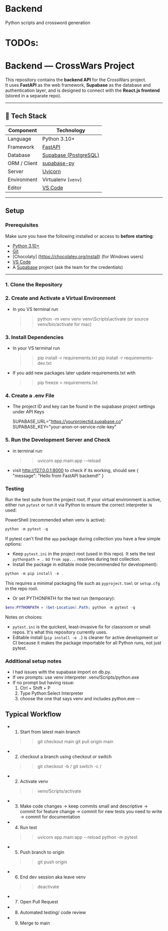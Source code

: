 # Backend
Python scripts and crossword generation

# TODOs:
    

# Backend — CrossWars Project

This repository contains the **backend API** for the CrossWars project.  
It uses **FastAPI** as the web framework, **Supabase** as the database and authentication layer, and is designed to connect with the **React.js frontend** (stored in a separate repo).

---

## 🚀 Tech Stack

| Component | Technology |
|------------|-------------|
| Language | Python 3.10+ |
| Framework | [FastAPI](https://fastapi.tiangolo.com/) |
| Database | [Supabase (PostgreSQL)](https://supabase.com) |
| ORM / Client | [supabase-py](https://github.com/supabase-community/supabase-py) |
| Server | [Uvicorn](https://www.uvicorn.org/) |
| Environment | Virtualenv (`venv`) |
| Editor | [VS Code](https://code.visualstudio.com/) |


--- 
## Setup
### Prerequisites

Make sure you have the following installed or access to **before starting**:

- [Python 3.10+](https://www.python.org/downloads/)
- [Git](https://git-scm.com/downloads)
- [Chocolaty] (https://chocolatey.org/install) (for Windows users)
- [VS Code](https://code.visualstudio.com/)
- A [Supabase](https://supabase.com) project (ask the team for the credentials)

---

### 1. Clone the Repository

### 2. Create and Activate a Virtual Environment
- In you VS terminal run
    >> python -m venv venv
    >> venv\Scripts\activate (or source venv/bin/activate for mac)
### 3. Install Dependencies
- In your VS terminal run
    >> pip install -r requirements.txt
    >> pip install -r requirements-dev.txt
- If you add new packages later update requirements.txt with
    >> pip freeze > requirements.txt
### 4. Create a .env File
- The project ID and key can be found in the supabase project settings under API Keys

    SUPABASE_URL="https://yourprojectid.supabase.co"
    SUPABASE_KEY="your-anon-or-service-role-key"
    
### 5. Run the Development Server and Check
- in terminal run 
   >> uvicorn app.main:app --reload
 - visit http://127.0.0.1:8000 to check if its working, should see { "message": "Hello from FastAPI backend!" }
 
### Testing

Run the test suite from the project root. If your virtual environment is active, either run `pytest` or run it via Python to ensure the correct interpreter is used:

PowerShell (recommended when venv is active):
```powershell
python -m pytest -q
```

If pytest can't find the `app` package during collection you have a few simple options:

- Keep `pytest.ini` in the project root (used in this repo). It sets the test `pythonpath = .` so `from app...` resolves during test collection.
- Install the package in editable mode (recommended for development):
```powershell
python -m pip install -e .
```
This requires a minimal packaging file such as `pyproject.toml` or `setup.cfg` in the repo root.
- Or set PYTHONPATH for the test run (temporary):
```powershell
$env:PYTHONPATH = (Get-Location).Path; python -m pytest -q
```

Notes on choices:
- `pytest.ini` is the quickest, least-invasive fix for classroom or small repos. It's what this repository currently uses.
- Editable install (`pip install -e .`) is cleaner for active development or CI because it makes the package importable for all Python runs, not just pytest.

### Additional setup notes
- I had issues with the supabase import on db.py.
- If vev prompts: use venv interpreter .venv/Scripts/python.exe
- If no prompt but having issue:
    1. Ctrl + Shift + P
    2. Type Python:Select Interpreter
    3. choose the one that says venv and includes python.exe
 --

## Typical Workflow
 - 1. Start from latest main branch
    >> git checkout main
    >> git pull origin main
 - 2. checkout a branch using checkout or switch
    >> git checkout -b <feature-or-fix>/<description>
    >> git switch -c <feature-or-fix>/<description>
 - 2. Activate venv
    >> venv/Scripts/activate
 - 3. Make code changes
    -> keep commits small and descriptive
    -> commit for feature change
    -> commit for new tests you need to write
    -> commit for documentation
 - 4. Run test
    >> uvicorn app.main:app --reload
    >> python -m pytest
 - 5. Push branch to origin
    >> git push origin <branch-name>
 - 6. End dev session aka leave venv
    >> deactivate
 - 7. Open Pull Request 
 - 8. Automated testing/ code review
 - 9. Merge to main
